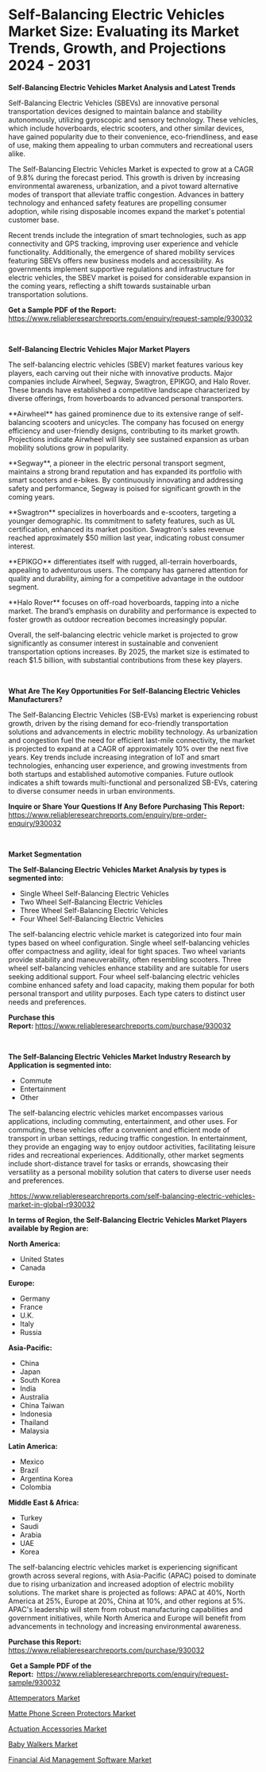 <p><h1>Self-Balancing Electric Vehicles Market Size: Evaluating its Market Trends, Growth, and Projections 2024 - 2031</h1></p><p><strong>Self-Balancing Electric Vehicles Market Analysis and Latest Trends</strong></p>
<p><p>Self-Balancing Electric Vehicles (SBEVs) are innovative personal transportation devices designed to maintain balance and stability autonomously, utilizing gyroscopic and sensory technology. These vehicles, which include hoverboards, electric scooters, and other similar devices, have gained popularity due to their convenience, eco-friendliness, and ease of use, making them appealing to urban commuters and recreational users alike.</p><p>The Self-Balancing Electric Vehicles Market is expected to grow at a CAGR of 9.8% during the forecast period. This growth is driven by increasing environmental awareness, urbanization, and a pivot toward alternative modes of transport that alleviate traffic congestion. Advances in battery technology and enhanced safety features are propelling consumer adoption, while rising disposable incomes expand the market's potential customer base.</p><p>Recent trends include the integration of smart technologies, such as app connectivity and GPS tracking, improving user experience and vehicle functionality. Additionally, the emergence of shared mobility services featuring SBEVs offers new business models and accessibility. As governments implement supportive regulations and infrastructure for electric vehicles, the SBEV market is poised for considerable expansion in the coming years, reflecting a shift towards sustainable urban transportation solutions.</p></p>
<p><strong>Get a Sample PDF of the Report:&nbsp;</strong> <a href="https://www.reliableresearchreports.com/enquiry/request-sample/930032?utm_campaign=4&utm_medium=2&utm_source=Github&utm_content=ia&utm_term=03122024&utm_id=self-balancing-electric-vehicles">https://www.reliableresearchreports.com/enquiry/request-sample/930032</a></p>
<p>&nbsp;</p>
<p><strong>Self-Balancing Electric Vehicles Major Market Players</strong></p>
<p><p>The self-balancing electric vehicles (SBEV) market features various key players, each carving out their niche with innovative products. Major companies include Airwheel, Segway, Swagtron, EPIKGO, and Halo Rover. These brands have established a competitive landscape characterized by diverse offerings, from hoverboards to advanced personal transporters.</p><p>**Airwheel** has gained prominence due to its extensive range of self-balancing scooters and unicycles. The company has focused on energy efficiency and user-friendly designs, contributing to its market growth. Projections indicate Airwheel will likely see sustained expansion as urban mobility solutions grow in popularity.</p><p>**Segway**, a pioneer in the electric personal transport segment, maintains a strong brand reputation and has expanded its portfolio with smart scooters and e-bikes. By continuously innovating and addressing safety and performance, Segway is poised for significant growth in the coming years.</p><p>**Swagtron** specializes in hoverboards and e-scooters, targeting a younger demographic. Its commitment to safety features, such as UL certification, enhanced its market position. Swagtron's sales revenue reached approximately $50 million last year, indicating robust consumer interest.</p><p>**EPIKGO** differentiates itself with rugged, all-terrain hoverboards, appealing to adventurous users. The company has garnered attention for quality and durability, aiming for a competitive advantage in the outdoor segment.</p><p>**Halo Rover** focuses on off-road hoverboards, tapping into a niche market. The brand’s emphasis on durability and performance is expected to foster growth as outdoor recreation becomes increasingly popular.</p><p>Overall, the self-balancing electric vehicle market is projected to grow significantly as consumer interest in sustainable and convenient transportation options increases. By 2025, the market size is estimated to reach $1.5 billion, with substantial contributions from these key players.</p></p>
<p>&nbsp;</p>
<p><strong>What Are The Key Opportunities For Self-Balancing Electric Vehicles Manufacturers?</strong></p>
<p><p>The Self-Balancing Electric Vehicles (SB-EVs) market is experiencing robust growth, driven by the rising demand for eco-friendly transportation solutions and advancements in electric mobility technology. As urbanization and congestion fuel the need for efficient last-mile connectivity, the market is projected to expand at a CAGR of approximately 10% over the next five years. Key trends include increasing integration of IoT and smart technologies, enhancing user experience, and growing investments from both startups and established automotive companies. Future outlook indicates a shift towards multi-functional and personalized SB-EVs, catering to diverse consumer needs in urban environments.</p></p>
<p><strong>Inquire or Share Your Questions If Any Before Purchasing This Report:</strong> <a href="https://www.reliableresearchreports.com/enquiry/pre-order-enquiry/930032?utm_campaign=4&utm_medium=2&utm_source=Github&utm_content=ia&utm_term=03122024&utm_id=self-balancing-electric-vehicles">https://www.reliableresearchreports.com/enquiry/pre-order-enquiry/930032</a></p>
<p>&nbsp;</p>
<p><strong>Market Segmentation</strong></p>
<p><strong>The Self-Balancing Electric Vehicles Market Analysis by types is segmented into:</strong></p>
<p><ul><li>Single Wheel Self-Balancing Electric Vehicles</li><li>Two Wheel Self-Balancing Electric Vehicles</li><li>Three Wheel Self-Balancing Electric Vehicles</li><li>Four Wheel Self-Balancing Electric Vehicles</li></ul></p>
<p><p>The self-balancing electric vehicle market is categorized into four main types based on wheel configuration. Single wheel self-balancing vehicles offer compactness and agility, ideal for tight spaces. Two wheel variants provide stability and maneuverability, often resembling scooters. Three wheel self-balancing vehicles enhance stability and are suitable for users seeking additional support. Four wheel self-balancing electric vehicles combine enhanced safety and load capacity, making them popular for both personal transport and utility purposes. Each type caters to distinct user needs and preferences.</p></p>
<p><strong>Purchase this Report:&nbsp;</strong><a href="https://www.reliableresearchreports.com/purchase/930032?utm_campaign=4&utm_medium=2&utm_source=Github&utm_content=ia&utm_term=03122024&utm_id=self-balancing-electric-vehicles">https://www.reliableresearchreports.com/purchase/930032</a></p>
<p>&nbsp;</p>
<p><strong>The Self-Balancing Electric Vehicles Market Industry Research by Application is segmented into:</strong></p>
<p><ul><li>Commute</li><li>Entertainment</li><li>Other</li></ul></p>
<p><p>The self-balancing electric vehicles market encompasses various applications, including commuting, entertainment, and other uses. For commuting, these vehicles offer a convenient and efficient mode of transport in urban settings, reducing traffic congestion. In entertainment, they provide an engaging way to enjoy outdoor activities, facilitating leisure rides and recreational experiences. Additionally, other market segments include short-distance travel for tasks or errands, showcasing their versatility as a personal mobility solution that caters to diverse user needs and preferences.</p></p>
<p><a href="https://www.reliableresearchreports.com/self-balancing-electric-vehicles-market-in-global-r930032?utm_campaign=4&utm_medium=2&utm_source=Github&utm_content=ia&utm_term=03122024&utm_id=self-balancing-electric-vehicles">&nbsp;https://www.reliableresearchreports.com/self-balancing-electric-vehicles-market-in-global-r930032</a></p>
<p><strong>In terms of Region, the Self-Balancing Electric Vehicles Market Players available by Region are:</strong></p>
<p>
    <p> <strong> North America: </strong>
        <ul>
            <li>United States</li>
            <li>Canada</li>
        </ul>
        </p> 
    <p> <strong> Europe: </strong>
        <ul>
            <li>Germany</li>
            <li>France</li>
            <li>U.K.</li>
            <li>Italy</li>
            <li>Russia</li>
        </ul>
        </p> 
    <p> <strong> Asia-Pacific: </strong>
        <ul>
            <li>China</li>
            <li>Japan</li>
            <li>South Korea</li>
            <li>India</li>
            <li>Australia</li>
            <li>China Taiwan</li>
            <li>Indonesia</li>
            <li>Thailand</li>
            <li>Malaysia</li>
        </ul>
        </p> 
    <p> <strong> Latin America: </strong>
        <ul>
            <li>Mexico</li>
            <li>Brazil</li>
            <li>Argentina Korea</li>
            <li>Colombia</li>
        </ul>
        </p> 
    <p> <strong> Middle East & Africa: </strong>
        <ul>
            <li>Turkey</li>
            <li>Saudi</li>
            <li>Arabia</li>
            <li>UAE</li>
            <li>Korea</li>
        </ul>
    </p>
    </p>
<p><p>The self-balancing electric vehicles market is experiencing significant growth across several regions, with Asia-Pacific (APAC) poised to dominate due to rising urbanization and increased adoption of electric mobility solutions. The market share is projected as follows: APAC at 40%, North America at 25%, Europe at 20%, China at 10%, and other regions at 5%. APAC's leadership will stem from robust manufacturing capabilities and government initiatives, while North America and Europe will benefit from advancements in technology and increasing environmental awareness.</p></p>
<p><strong>Purchase this Report: </strong><a href="https://www.reliableresearchreports.com/purchase/930032?utm_campaign=4&utm_medium=2&utm_source=Github&utm_content=ia&utm_term=03122024&utm_id=self-balancing-electric-vehicles">https://www.reliableresearchreports.com/purchase/930032</a></p>
<p>&nbsp;<strong>Get a Sample PDF of the Report:&nbsp;&nbsp;</strong><a href="https://www.reliableresearchreports.com/enquiry/request-sample/930032?utm_campaign=4&utm_medium=2&utm_source=Github&utm_content=ia&utm_term=03122024&utm_id=self-balancing-electric-vehicles">https://www.reliableresearchreports.com/enquiry/request-sample/930032</a></p>
<p><strong></strong></p>
<p><p><a href="https://issuu.com/reportprime-2/docs/attemperators-market-size-2030.pptx?utm_campaign=4&utm_medium=2&utm_source=Github&utm_content=ia&utm_term=03122024&utm_id=self-balancing-electric-vehicles">Attemperators Market</a></p><p><a href="https://github.com/kathiestrine5ty/Market-Research-Report-List-1/blob/main/matte-phone-screen-protectors-market.md?utm_campaign=4&utm_medium=2&utm_source=Github&utm_content=ia&utm_term=03122024&utm_id=self-balancing-electric-vehicles">Matte Phone Screen Protectors Market</a></p><p><a href="https://issuu.com/reportprime-2/docs/actuation-accessories-market-size-2030.pptx?utm_campaign=4&utm_medium=2&utm_source=Github&utm_content=ia&utm_term=03122024&utm_id=self-balancing-electric-vehicles">Actuation Accessories Market</a></p><p><a href="https://github.com/FosterFahey91/Market-Research-Report-List-1/blob/main/baby-walkers-market.md?utm_campaign=4&utm_medium=2&utm_source=Github&utm_content=ia&utm_term=03122024&utm_id=self-balancing-electric-vehicles">Baby Walkers Market</a></p><p><a href="https://www.linkedin.com/pulse/financial-aid-management-software-market-regional-outlook-competition-3p6bf?utm_campaign=4&utm_medium=2&utm_source=Github&utm_content=ia&utm_term=03122024&utm_id=self-balancing-electric-vehicles">Financial Aid Management Software Market</a></p></p>